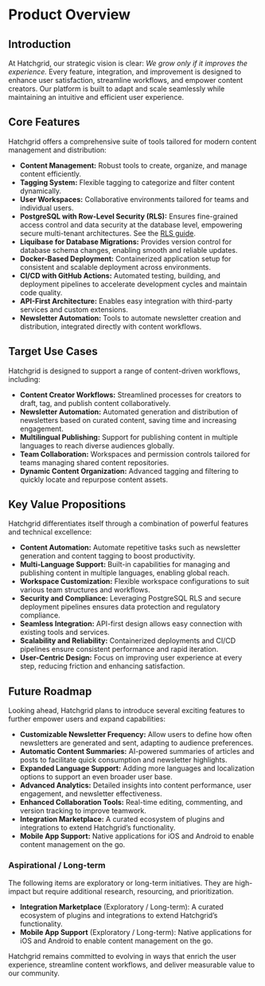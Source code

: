# Product Overview

## Introduction

At Hatchgrid, our strategic vision is clear: *We grow only if it improves the experience.* Every feature, integration, and improvement is designed to enhance user satisfaction, streamline workflows, and empower content creators. Our platform is built to adapt and scale seamlessly while maintaining an intuitive and efficient user experience.

## Core Features

Hatchgrid offers a comprehensive suite of tools tailored for modern content management and distribution:

- **Content Management:** Robust tools to create, organize, and manage content efficiently.
- **Tagging System:** Flexible tagging to categorize and filter content dynamically.
- **User Workspaces:** Collaborative environments tailored for teams and individual users.
- **PostgreSQL with Row-Level Security (RLS):** Ensures fine-grained access control and data security at the database level, empowering secure multi-tenant architectures. See the [RLS guide](./postgres_rls_security.md).
- **Liquibase for Database Migrations:** Provides version control for database schema changes, enabling smooth and reliable updates.
- **Docker-Based Deployment:** Containerized application setup for consistent and scalable deployment across environments.
- **CI/CD with GitHub Actions:** Automated testing, building, and deployment pipelines to accelerate development cycles and maintain code quality.
- **API-First Architecture:** Enables easy integration with third-party services and custom extensions.
- **Newsletter Automation:** Tools to automate newsletter creation and distribution, integrated directly with content workflows.

## Target Use Cases

Hatchgrid is designed to support a range of content-driven workflows, including:

- **Content Creator Workflows:** Streamlined processes for creators to draft, tag, and publish content collaboratively.
- **Newsletter Automation:** Automated generation and distribution of newsletters based on curated content, saving time and increasing engagement.
- **Multilingual Publishing:** Support for publishing content in multiple languages to reach diverse audiences globally.
- **Team Collaboration:** Workspaces and permission controls tailored for teams managing shared content repositories.
- **Dynamic Content Organization:** Advanced tagging and filtering to quickly locate and repurpose content assets.

## Key Value Propositions

Hatchgrid differentiates itself through a combination of powerful features and technical excellence:

- **Content Automation:** Automate repetitive tasks such as newsletter generation and content tagging to boost productivity.
- **Multi-Language Support:** Built-in capabilities for managing and publishing content in multiple languages, enabling global reach.
- **Workspace Customization:** Flexible workspace configurations to suit various team structures and workflows.
- **Security and Compliance:** Leveraging PostgreSQL RLS and secure deployment pipelines ensures data protection and regulatory compliance.
- **Seamless Integration:** API-first design allows easy connection with existing tools and services.
- **Scalability and Reliability:** Containerized deployments and CI/CD pipelines ensure consistent performance and rapid iteration.
- **User-Centric Design:** Focus on improving user experience at every step, reducing friction and enhancing satisfaction.

## Future Roadmap

Looking ahead, Hatchgrid plans to introduce several exciting features to further empower users and expand capabilities:

- **Customizable Newsletter Frequency:** Allow users to define how often newsletters are generated and sent, adapting to audience preferences.
- **Automatic Content Summaries:** AI-powered summaries of articles and posts to facilitate quick consumption and newsletter highlights.
- **Expanded Language Support:** Adding more languages and localization options to support an even broader user base.
- **Advanced Analytics:** Detailed insights into content performance, user engagement, and newsletter effectiveness.
- **Enhanced Collaboration Tools:** Real-time editing, commenting, and version tracking to improve teamwork.
- **Integration Marketplace:** A curated ecosystem of plugins and integrations to extend Hatchgrid’s functionality.
- **Mobile App Support:** Native applications for iOS and Android to enable content management on the go.

### Aspirational / Long-term

The following items are exploratory or long-term initiatives. They are high-impact but require additional research, resourcing, and prioritization.

- **Integration Marketplace** (Exploratory / Long-term): A curated ecosystem of plugins and integrations to extend Hatchgrid’s functionality.
- **Mobile App Support** (Exploratory / Long-term): Native applications for iOS and Android to enable content management on the go.

Hatchgrid remains committed to evolving in ways that enrich the user experience, streamline content workflows, and deliver measurable value to our community.
